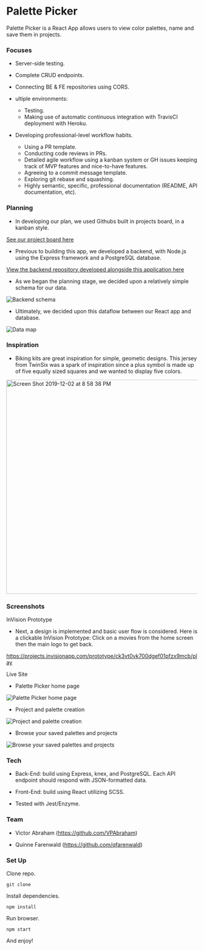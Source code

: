 # Palette Picker

Palette Picker is a React App allows users to view color palettes, name and save them in projects.

### Focuses

- Server-side testing.

- Complete CRUD endpoints.

- Connecting BE & FE repositories using CORS.

- ultiple environments:
  - Testing.
  - Making use of automatic continuous integration with TravisCI
deployment with Heroku.

- Developing professional-level workflow habits.
  - Using a PR template.
  - Conducting code reviews in PRs.
  - Detailed agile workflow using a kanban system or GH issues
keeping track of MVP features and nice-to-have features.
  - Agreeing to a commit message template.
  - Exploring git rebase and squashing.
  - Highly semantic, specific, professional documentation (README, API documentation, etc).
 
### Planning

- In developing our plan, we used Githubs built in projects board, in a kanban style.

[See our project board here](https://github.com/users/VPAbraham/projects/1)

- Previous to building this app, we developed a backend, with Node.js using the Express framework and a PostgreSQL database.

[View the backend repository developed alongside this application here](https://github.com/VPAbraham/palette-picker-BE)

- As we began the planning stage, we decided upon a relatively simple schema for our data.

![Backend schema](https://user-images.githubusercontent.com/30779453/70680645-17c87600-1c56-11ea-8f79-57ff0029c354.png)

- Ultimately, we decided upon this dataflow between our React app and database.

![Data map](https://user-images.githubusercontent.com/30779453/70680657-1e56ed80-1c56-11ea-826f-aeb1faca1a01.png)

### Inspiration

- Biking kits are great inspiration for simple, geometic designs. This jersey from TwinSix was a spark of inspiration since a plus symbol is made up of five equally sized squares and we wanted to display five colors.

<img width="564" alt="Screen Shot 2019-12-02 at 8 58 38 PM" src="https://user-images.githubusercontent.com/46699896/70727387-86114500-1cf7-11ea-97e3-01a7ec5f024b.png">

### Screenshots

InVision Prototype

- Next, a design is implemented and basic user flow is considered. Here is a clickable InVision Prototype: Click on a movies from the home screen then the main logo to get back.

https://projects.invisionapp.com/prototype/ck3vt0vk700dgef01pfzx9mcb/play

Live Site

- Palette Picker home page

![Palette Picker home page](https://user-images.githubusercontent.com/30779453/70680201-a9cf7f00-1c54-11ea-8cd9-62e952820e6e.png)

- Project and palette creation

![Project and palette creation](https://user-images.githubusercontent.com/30779453/70680206-ad630600-1c54-11ea-90d7-2a359366a957.png)

- Browse your saved palettes and projects

![Browse your saved palettes and projects](https://user-images.githubusercontent.com/30779453/70680204-ab994280-1c54-11ea-9ca8-50cafd256b9e.png)

### Tech

- Back-End: build using Express, knex, and PostgreSQL. Each API endpoint should respond with JSON-formatted data.

- Front-End: build using React utilizing SCSS.

- Tested with Jest/Enzyme.

### Team

- Victor Abraham (https://github.com/VPAbraham)

- Quinne Farenwald (https://github.com/qfarenwald)

### Set Up

Clone repo.
```
git clone 
```
Install dependencies.
```
npm install
```
Run browser.
```
npm start
```

And enjoy!
